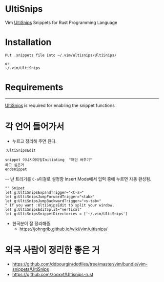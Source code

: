 # UltiSnips
Vim [UltiSnips](https://github.com/SirVer/ultisnips) Snippets for Rust Programming Language

# Installation

```
Put .snippets file into ~/.vim/ultisnips/UltiSnips/

or
~/.vim/UltiSnips
```

# Requirements
------------
[UltiSnips](https://github.com/SirVer/ultisnips) is required for enabling the snippet functions


# 각 언어 들어가서 

- 누르고 정리해 주면 된다.

```
:UltiSnipsEdit
```


```
snippet 이니시에이팅Initiating  "패턴 써주기"
하고 싶은거
endsnippet
```

-- 난 트리거를 ```C-a```이걸로 설정함 Insert Mode에서 입력 중에 누르면 자동 완성됨.

```
"" Snipet
let g:UltiSnipsExpandTrigger="<C-a>"
let g:UltiSnipsJumpForwardTrigger="<tab>"
let g:UltiSnipsJumpBackwardTrigger="<s-tab>"
" If you want :UltiSnipsEdit to split your window.
let g:UltiSnipsEditSplit="vertical"
let g:UltiSnipsSnippetDirectories = ['~/.vim/UltiSnips']
```

- 한국분이 잘 정리해줌
  - https://johngrib.github.io/wiki/vim/ultisnips/


# 외국 사람이 정리한 좋은 거
- https://github.com/ddbourgin/dotfiles/tree/master/vim/bundle/vim-snippets/UltiSnips
- https://github.com/zooxyt/Ultisnips-rust
